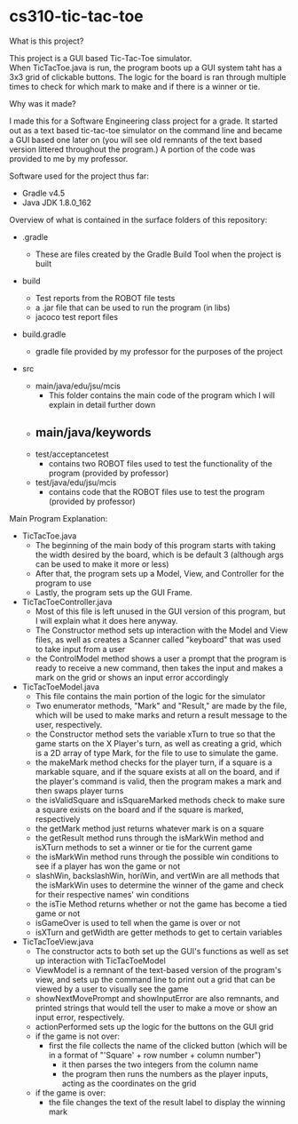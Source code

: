 # cs310-tic-tac-toe

What is this project?

This project is a GUI based Tic-Tac-Toe simulator.  
When TicTacToe.java is run, the program boots up a GUI system taht has a 3x3 grid of clickable buttons.
The logic for the board is ran through multiple times to check for which mark to make and if there is a winner or tie.

Why was it made?

I made this for a Software Engineering class project for a grade.  It started out as a text based tic-tac-toe simulator on the command line
and became a GUI based one later on (you will see old remnants of the text based version littered throughout the program.)  A portion of
the code was provided to me by my professor.

Software used for the project thus far:
- Gradle v4.5
- Java JDK 1.8.0_162

Overview of what is contained in the surface folders of this repository:
- .gradle
  - These are files created by the Gradle Build Tool when the project is built
  
- build
  - Test reports from the ROBOT file tests
  - a .jar file that can be used to run the program (in libs)
  - jacoco test report files
  
- build.gradle
  - gradle file provided by my professor for the purposes of the project

- src
  - main/java/edu/jsu/mcis
    - This folder contains the main code of the program which I will explain in detail further down
  - main/java/keywords
    - 
  - test/acceptancetest
    - contains two ROBOT files used to test the functionality of the program (provided by professor)
  - test/java/edu/jsu/mcis
    - contains code that the ROBOT files use to test the program (provided by professor)
    
 
Main Program Explanation:
- TicTacToe.java
  - The beginning of the main body of this program starts with taking the width desired by the board, which is be default 3 (although
  args can be used to make it more or less)
  - After that, the program sets up a Model, View, and Controller for the program to use
  - Lastly, the program sets up the GUI Frame.
- TicTacToeController.java
  - Most of this file is left unused in the GUI version of this program, but I will explain what it does here anyway.
  - The Constructor method sets up interaction with the Model and View files, as well as creates a Scanner called "keyboard" that was
  used to take input from a user
  - the ControlModel method shows a user a prompt that the program is ready to receive a new command, then takes the input and makes a
  mark on the grid or shows an input error accordingly
- TicTacToeModel.java
  - This file contains the main portion of the logic for the simulator
  - Two enumerator methods, "Mark" and "Result," are made by the file, which will be used to make marks and return a result message to
  the user, respectively.
  - the Constructor method sets the variable xTurn to true so that the game starts on the X Player's turn, as well as creating a grid,
  which is a 2D array of type Mark, for the file to use to simulate the game.
  - the makeMark method checks for the player turn, if a square is a markable square, and if the square exists at all on the board,
  and if the player's command is valid, then the program makes a mark and then swaps player turns
  - the isValidSquare and isSquareMarked methods check to make sure a square exists on the board and if the square is marked,
  respectively
  - the getMark method just returns whatever mark is on a square
  - the getResult method runs through the isMarkWin method and isXTurn methods to set a winner or tie for the current game
  - the isMarkWin method runs through the possible win conditions to see if a player has won the game or not
  - slashWin, backslashWin, horiWin, and vertWin are all methods that the isMarkWin uses to determine the winner of the game and
  check for their respective names' win conditions
  - the isTie Method returns whether or not the game has become a tied game or not
  - isGameOver is used to tell when the game is over or not
  - isXTurn and getWidth are getter methods to get to certain variables
- TicTacToeView.java
  - The constructor acts to both set up the GUI's functions as well as set up interaction with TicTacToeModel
  - ViewModel is a remnant of the text-based version of the program's view, and sets up the command line to print out a grid that
  can be viewed by a user to visually see the game
  - showNextMovePrompt and showInputError are also remnants, and printed strings that would tell the user to make a move or show an
  input error, respectively.
  - actionPerformed sets up the logic for the buttons on the GUI grid
  - if the game is not over:
    - first the file collects the name of the clicked button (which will be in a format of "'Square' + row number + column number")
      - it then parses the two integers from the column name
      - the program then runs the numbers as the player inputs, acting as the coordinates on the grid
  - if the game is over:
    - the file changes the text of the result label to display the winning mark
    
